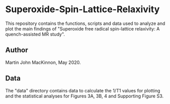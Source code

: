 # Superoxide-Spin-Lattice-Relaxivity

This repository contains the functions, scripts and data used to analyze and plot the main findings of "Superoxide free radical spin-lattice relaxivity: A quench-assisted MR study".

## Author
Martin John MacKinnon, May 2020.

## Data

The "data" directory contains data to calculate the 1/T1 values for plotting and the statistical analyses for Figures 3A, 3B, 4 and Supporting Figure S3.

